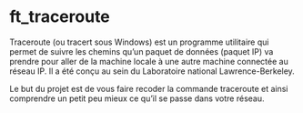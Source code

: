 # ft_traceroute

Traceroute (ou tracert sous Windows) est un programme utilitaire qui permet de
suivre les chemins qu’un paquet de données (paquet IP) va prendre pour aller de la
machine locale à une autre machine connectée au réseau IP. Il a été conçu au sein du
Laboratoire national Lawrence-Berkeley.


Le but du projet est de vous faire recoder la commande traceroute et ainsi comprendre
un petit peu mieux ce qu’il se passe dans votre réseau.
